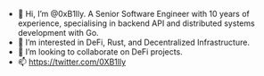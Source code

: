 - 👋 Hi, I’m @0xB1lly. A Senior Software Engineer with 10 years of experience, specialising in backend API and distributed systems development with Go.
- 👀 I’m interested in DeFi, Rust, and Decentralized Infrastructure.
- 💞️ I’m looking to collaborate on DeFi projects.
- 📫 https://twitter.com/0XB1lly

<!---
0xB1lly/0xB1lly is a ✨ special ✨ repository because its `README.md` (this file) appears on your GitHub profile.
You can click the Preview link to take a look at your changes.
--->
